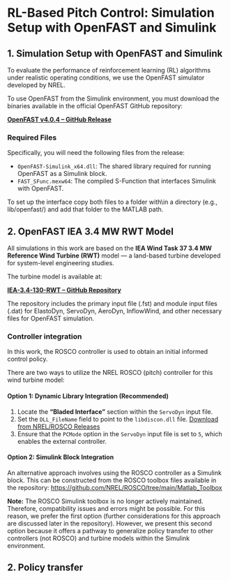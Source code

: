 # RL-Based Pitch Control: Simulation Setup with OpenFAST and Simulink

## 1. Simulation Setup with OpenFAST and Simulink

To evaluate the performance of reinforcement learning (RL) algorithms under realistic operating conditions, we use the OpenFAST simulator developed by NREL.

To use OpenFAST from the Simulink environment, you must download the binaries available in the official OpenFAST GitHub repository:

**[OpenFAST v4.0.4 – GitHub Release](https://github.com/OpenFAST/openfast/releases/tag/v4.0.4)**

### Required Files

Specifically, you will need the following files from the release:

- `OpenFAST-Simulink_x64.dll`: The shared library required for running OpenFAST as a Simulink block.
- `FAST_SFunc.mexw64`: The compiled S-Function that interfaces Simulink with OpenFAST.

To set up the interface copy both files to a folder with\in a directory (e.g., lib/openfast/) and add that folder to the MATLAB path.


## 2. OpenFAST IEA 3.4 MW RWT Model

All simulations in this work are based on the **IEA Wind Task 37 3.4 MW Reference Wind Turbine (RWT)** model — a land-based turbine developed for system-level engineering studies.

The turbine model is available at:

**[IEA-3.4-130-RWT – GitHub Repository](https://github.com/WISDEM/IEA-3.4-130-RWT)**

The repository includes the primary input file (.fst) and module input files (.dat) for ElastoDyn, ServoDyn, AeroDyn, InflowWind, and other necessary files for OpenFAST simulation.

### Controller integration

In this work, the ROSCO controller is used to obtain an initial informed control policy.

There are two ways to utilize the NREL ROSCO (pitch) controller for this wind turbine model:

#### Option 1: Dynamic Library Integration (Recommended)

1. Locate the **“Bladed Interface”** section within the `ServoDyn` input file.
2. Set the `DLL_FileName` field to point to the `libdiscon.dll` file. [Download from NREL/ROSCO Releases](https://github.com/NREL/ROSCO/releases)
3. Ensure that the `PCMode` option in the `ServoDyn` input file is set to `5`, which enables the external controller. 

#### Option 2: Simulink Block Integration

An alternative approach involves using the ROSCO controller as a Simulink block. This can be constructed from the ROSCO toolbox files available in the repository: https://github.com/NREL/ROSCO/tree/main/Matlab_Toolbox

**Note:** The ROSCO Simulink toolbox is no longer actively maintained. Therefore, compatibility issues and errors might be possible. For this reason, we prefer the first option (further considerations for this approach are discussed later in the repository). However, we present this second option because it offers a pathway to generalize policy transfer to other controllers (not ROSCO) and turbine models within the Simulink environment. 


## 2. Policy transfer


